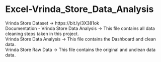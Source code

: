 # Excel-Vrinda_Store_Data_Analysis
<p>
Vrinda Store Dataset -> https://bit.ly/3X381ok <br>
Documentation - Vrinda Store Data Analysis -> This file contains all data cleaning steps taken in this project.<br>
Vrinda Store Data Analysis -> This file contains the Dashboard and clean data.<br>
Vrinda Store Raw Data -> This file contains the original and unclean data data.<br>
</p>
